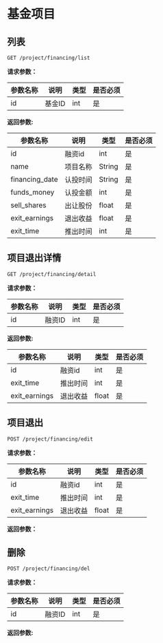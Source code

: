 # 基金项目

## 列表
	
	GET /project/financing/list
	
**请求参数：**

|参数名称|说明|类型|是否必须|
|---|---|---|---|
|id|基金ID|int|是|

**返回参数:**

|参数名称|说明|类型|是否必须|
|---|---|---|---|
|id|融资id|int|是|
|name|项目名称|String|是|
|financing_date|认投时间|String|是|
|funds_money|认投金额|int|是|
|sell_shares|出让股份|float|是|
|exit_earnings|退出收益|float|是|
|exit_time|推出时间|int|是|


## 项目退出详情
	
	GET /project/financing/detail
	
**请求参数：**

|参数名称|说明|类型|是否必须|
|---|---|---|---|
|id|融资ID|int|是|

**返回参数:**

|参数名称|说明|类型|是否必须|
|---|---|---|---|
|id|融资id|int|是|
|exit_time|推出时间|int|是|
|exit_earnings|退出收益|float|是|



## 项目退出
	
	POST /project/financing/edit
	
**请求参数：**

|参数名称|说明|类型|是否必须|
|---|---|---|---|
|id|融资id|int|是|
|exit_time|推出时间|int|是|
|exit_earnings|退出收益|float|是|

	
**返回参数：**


## 删除
	
	POST /project/financing/del
	
**请求参数：**

|参数名称|说明|类型|是否必须|
|---|---|---|---|
|id|融资ID|int|是|

**返回参数:**